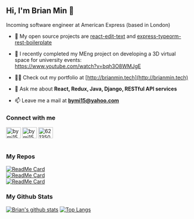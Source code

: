 ## Hi, I'm Brian Min 👋
Incoming software engineer at American Express (based in London)

- 🔭 My open source projects are [react-edit-text](https://github.com/bymi15/react-edit-text) and [express-typeorm-rest-boilerplate](https://github.com/bymi15/express-typeorm-rest-boilerplate)

- 🌱 I recently completed my MEng project on developing a 3D virtual space for university events:<br>
   https://www.youtube.com/watch?v=bqh3O8WMJgE

- 👨‍💻 Check out my portfolio at [http://brianmin.tech](http://brianmin.tech)

- 💬 Ask me about **React, Redux, Java, Django, RESTful API services**

- 📫 Leave me a mail at **bymi15@yahoo.com**

### Connect with me

<a href="https://www.leetcode.com/bymi15" target="blank"><img align="center" src="https://cdn.jsdelivr.net/npm/simple-icons@3.0.1/icons/leetcode.svg" alt="bymi15" height="30" width="40" /></a>
<a href="https://linkedin.com/in/bymi15" target="blank"><img align="center" src="https://cdn.jsdelivr.net/npm/simple-icons@3.0.1/icons/linkedin.svg" alt="bymi15" height="30" width="40" /></a>
<a href="https://stackoverflow.com/users/6213508" target="blank"><img align="center" src="https://cdn.jsdelivr.net/npm/simple-icons@3.0.1/icons/stackoverflow.svg" alt="6213508" height="30" width="40" /></a>
<br/><br/>

### My Repos

[![ReadMe Card](https://github-readme-stats.vercel.app/api/pin/?username=bymi15&repo=express-typeorm-rest-boilerplate&theme=react)](https://github.com/bymi15/express-typeorm-rest-boilerplate)
<br/>
[![ReadMe Card](https://github-readme-stats.vercel.app/api/pin/?username=bymi15&repo=react-edit-text&theme=react)](https://github.com/bymi15/react-edit-text)
<br/>
[![ReadMe Card](https://github-readme-stats.vercel.app/api/pin/?username=bymi15&repo=uniworldsrc&theme=react)](https://github.com/bymi15/uniworldsrc)


### My Github Stats

[![Brian's github stats](https://github-readme-stats.vercel.app/api?username=bymi15&show_icons=true&theme=react)](https://github.com/bymi15)
[![Top Langs](https://github-readme-stats.vercel.app/api/top-langs/?username=bymi15&layout=compact&theme=react&langs_count=7&hide=CSS,ShaderLab)](https://github.com/bymi15)
